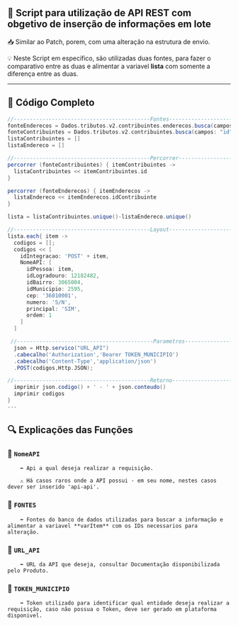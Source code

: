 ## 📄 Script para utilização de API REST com obgetivo de inserção de informações em lote

  📥 Similar ao Patch, porem, com uma alteração na estrutura de envio.

  💡 Neste Script em especifico, são utilizadas duas fontes, para fazer o comparativo entre as duas e alimentar a variavel **lista** com somente a diferença entre as duas.



---

## 🧠 Código Completo

```groovy
//-------------------------------------------Fontes-------------------------------------------//
fonteEnderecos = Dados.tributos.v2.contribuintes.enderecos.busca(campos: "idContribuinte")
fonteContribuintes = Dados.tributos.v2.contribuintes.busca(campos: "id")
listaContribuintes = []
listaEndereco = []

//-------------------------------------------Percorrer-------------------------------------------//
percorrer (fonteContribuintes) { itemContribuintes ->
  listaContribuintes << itemContribuintes.id
}

percorrer (fonteEnderecos) { itemEnderecos ->
  listaEndereco << itemEnderecos.idContribuinte
}

lista = listaContribuintes.unique()-listaEndereco.unique()

//-------------------------------------------Layout-------------------------------------------//
lista.each{ item ->
  codigos = [];
  codigos << [
    idIntegracao: 'POST' + item,
    NomeAPI: [
      idPessoa: item,
      idLogradouro: 12182482,
      idBairro: 3065004,
      idMunicipio: 2595,
      cep: '36010001',
      numero: 'S/N',
      principal: 'SIM',
      ordem: 1
    ]
  ]

 //-------------------------------------------Parametros-------------------------------------------//
  json = Http.servico("URL_API")
  .cabecalho('Authorization','Bearer TOKEN_MUNICIPIO')
  .cabecalho('Content-Type','application/json')
  .POST(codigos,Http.JSON);

//-------------------------------------------Retorno-------------------------------------------//
  imprimir json.codigo() + ' - ' + json.conteudo()
  imprimir codigos
}
---

```
## 🔍 Explicações das Funções

### 🔄 `NomeAPI`

        ➡️ Api a qual deseja realizar a requisição.
  
        ⚠️ Há casos raros onde a API possui - em seu nome, nestes casos dever ser inserido 'api-api'.
  


### 🔄 `FONTES`

        ➡️ Fontes do banco de dados utilizadas para buscar a informação e alimentar a variavel **varItem** com os IDs necessarios para alteração.

  

### 🔄 `URL_API`

        ➡️ URL da API que deseja, consultar Documentação disponibilizada pelo Produto.


### 🔄 `TOKEN_MUNICIPIO`

        ➡️ Token utilizado para identificar qual entidade deseja realizar a requisição, caso não possua o Token, deve ser gerado em plataforma disponivel.
